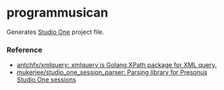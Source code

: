 programmusican
==============
Generates [Studio One](https://www.presonus.com/products/studio-one/) project file.

### Reference
- [antchfx/xmlquery: xmlquery is Golang XPath package for XML query.](https://github.com/antchfx/xmlquery)
- [mukerjee/studio_one_session_parser: Parsing library for Presonus Studio One sessions](https://github.com/mukerjee/studio_one_session_parser)
